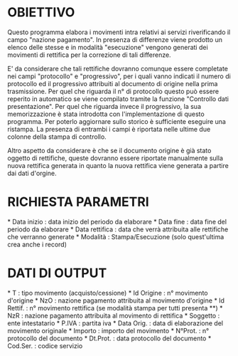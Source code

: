 # OBIETTIVO

 Questo programma elabora i movimenti intra relativi ai servizi riverificando il campo "nazione pagamento". In presenza di differenze viene prodotto un elenco delle stesse e in modalità "esecuzione" vengono generati dei movimenti di rettifica per la correzione di tali differenze.

E' da considerare che tali rettifiche dovranno comunque essere completate nei campi "protocollo" e "progressivo", per i quali vanno indicati il numero di protocollo ed il progressivo attribuiti al documento di origine nella prima trasmissione.
Per quel che riguarda il n° di protocollo questo può essere reperito in automatico se viene compilato tramite la funzione "Controllo dati presentazione".
Per quel che riguarda invece il progressivo, la sua memorizzazione è stata introdotta con l'implementazione di questo programma. Per poterlo aggiornare sullo storico è sufficiente eseguire una ristampa.
La presenza di entrambi i campi è riportata nelle ultime due colonne della stampa di controllo.

Altro aspetto da considerare è che se il documento origine è già stato oggetto di rettifiche, queste dovranno essere riportate manualmente sulla nuova rettifica generata in quanto la nuova rettifica viene generata a partire dai dati d'orgine.

# RICHIESTA PARAMETRI

\* Data inizio :  data inizio del periodo da elaborare
\* Data fine :  data fine del periodo da elaborare
\* Data rettifica :  data che verrà attribuita alle rettifiche che verranno generate
\* Modalità :  Stampa/Esecuzione (solo quest'ultima crea anche i record)

# DATI DI OUTPUT

\* T  :  tipo movimento (acquisto/cessione)
\* Id Origine :  n° movimento d'origine
\* NzO :  nazione pagamento attribuita al movimento d'origine
\* Id Rettif. :  n° movimento rettifica (se modalità stampa per tutti presenta \*\*)
\* NzR :  nazione pagamento attribuita al movimento di rettifica
\* Soggetto :  ente intestatario
\* P.IVA :  partita iva
\* Data Orig. :  data di elaborazione del movimento originale
\* Importo :  importo del movimento
\* N°Prot. :  n° protocollo del documento
\* Dt.Prot. :  data protocollo del documento
\* Cod.Ser. :  codice servizio

